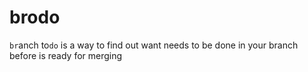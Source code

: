 # brodo
`br`anch to`do` is a way to find out want needs to be done in your branch before is ready for merging
